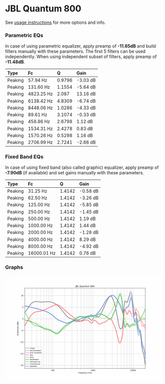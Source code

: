 # JBL Quantum 800
See [usage instructions](https://github.com/jaakkopasanen/AutoEq#usage) for more options and info.

### Parametric EQs
In case of using parametric equalizer, apply preamp of **-11.65dB** and build filters manually
with these parameters. The first 5 filters can be used independently.
When using independent subset of filters, apply preamp of **-11.48dB**.

| Type    | Fc         |      Q | Gain     |
|:--------|:-----------|:-------|:---------|
| Peaking | 57.94 Hz   | 0.9796 | -3.03 dB |
| Peaking | 131.60 Hz  | 1.1554 | -5.64 dB |
| Peaking | 4823.25 Hz | 2.087  | 13.16 dB |
| Peaking | 6138.42 Hz | 4.8309 | -6.74 dB |
| Peaking | 8448.06 Hz | 1.0286 | -4.33 dB |
| Peaking | 89.61 Hz   | 3.1074 | -0.33 dB |
| Peaking | 458.86 Hz  | 2.6798 | 1.12 dB  |
| Peaking | 1534.31 Hz | 2.4278 | 0.83 dB  |
| Peaking | 1570.26 Hz | 0.5298 | 1.16 dB  |
| Peaking | 2706.99 Hz | 2.7241 | -2.66 dB |

### Fixed Band EQs
In case of using fixed band (also called graphic) equalizer, apply preamp of **-7.90dB**
(if available) and set gains manually with these parameters.

| Type    | Fc          |      Q | Gain     |
|:--------|:------------|:-------|:---------|
| Peaking | 31.25 Hz    | 1.4142 | -0.58 dB |
| Peaking | 62.50 Hz    | 1.4142 | -3.26 dB |
| Peaking | 125.00 Hz   | 1.4142 | -5.85 dB |
| Peaking | 250.00 Hz   | 1.4142 | -1.45 dB |
| Peaking | 500.00 Hz   | 1.4142 | 1.19 dB  |
| Peaking | 1000.00 Hz  | 1.4142 | 1.44 dB  |
| Peaking | 2000.00 Hz  | 1.4142 | -1.28 dB |
| Peaking | 4000.00 Hz  | 1.4142 | 8.29 dB  |
| Peaking | 8000.00 Hz  | 1.4142 | -4.92 dB |
| Peaking | 16000.01 Hz | 1.4142 | 0.76 dB  |

### Graphs
![](./JBL%20Quantum%20800.png)